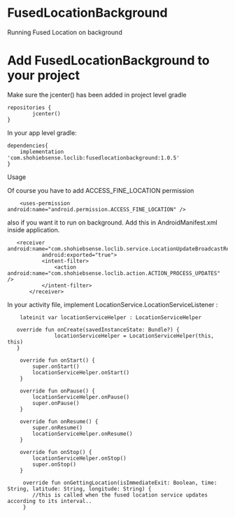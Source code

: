 # FusedLocationBackground
Running Fused Location on background


# Add FusedLocationBackground to your project
Make sure the jcenter() has been added in project level gradle

```
repositories {
        jcenter()
}
```

In your app level gradle:

```
dependencies{
    implementation 'com.shohiebsense.loclib:fusedlocationbackground:1.0.5'
}
```
Usage

Of course you have to add ACCESS_FINE_LOCATION permission

```
    <uses-permission android:name="android.permission.ACCESS_FINE_LOCATION" />
 ```
  
 also if you want it to run on background. Add this in AndroidManifest.xml inside application.
 
 ```
    <receiver android:name="com.shohiebsense.loclib.service.LocationUpdateBroadcastReceiver"
            android:exported="true">
            <intent-filter>
                <action android:name="com.shohiebsense.loclib.action.ACTION_PROCESS_UPDATES" />
            </intent-filter>
        </receiver>
 ```

In your activity file, implement LocationService.LocationServiceListener :

```
    lateinit var locationServiceHelper : LocationServiceHelper

   override fun onCreate(savedInstanceState: Bundle?) {
               locationServiceHelper = LocationServiceHelper(this, this)
   }
   
    override fun onStart() {
        super.onStart()
        locationServiceHelper.onStart()
    }

    override fun onPause() {
        locationServiceHelper.onPause()
        super.onPause()
    }

    override fun onResume() {
        super.onResume()
        locationServiceHelper.onResume()
    }

    override fun onStop() {
        locationServiceHelper.onStop()
        super.onStop()
    }
    
     override fun onGettingLocation(isImmediateExit: Boolean, time: String, latitude: String, longitude: String) {
        //this is called when the fused location service updates according to its interval..
     }


 ```
 
 
